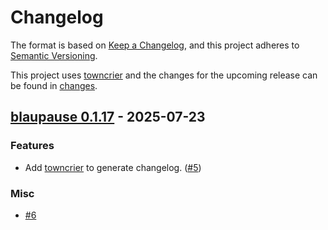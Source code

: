 # Changelog

The format is based on [Keep a Changelog](https://keepachangelog.com/en/1.0.0/), and this project adheres to [Semantic Versioning](https://semver.org/spec/v2.0.0.html).

This project uses [towncrier](https://towncrier.readthedocs.io/) and the changes for the upcoming release can be found in [changes](changes).

<!-- towncrier release notes start -->

## [blaupause 0.1.17](https://github.com/lang-m/blaupause/tree/0.1.17) - 2025-07-23

### Features

- Add [towncrier](https://towncrier.readthedocs.io/) to generate changelog. ([#5](https://github.com/lang-m/blaupause/pull/5))

### Misc

- [#6](https://github.com/lang-m/blaupause/pull/6)
